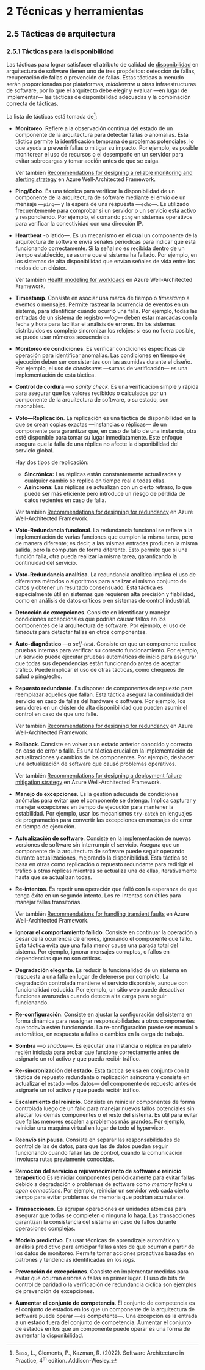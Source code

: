 # 2 Técnicas y herramientas

## 2.5 Tácticas de arquitectura

### 2.5.1 Tácticas para la disponibilidad

Las tácticas para lograr satisfacer el atributo de calidad de
[disponibilidad](/4_Conceptos/4_Disponibilidad.md) en arquitectura de software
tienen uno de tres propósitos: detección de fallas, recuperación de fallas o
prevención de fallas. Estas tácticas a menudo serán proporcionadas por
plataformas, *middleware* u otras infraestructuras de software, por lo que el
arquitecto debe elegir y evaluar —en lugar de implementar— las tácticas de
disponibilidad adecuadas y la combinación correcta de tácticas.

La lista de tácticas está tomada de[^1]:

[^1]: Bass, L., Clements, P., Kazman, R. (2022). Software Architecture in
    Practice, 4<sup>th</sup> edition. Addison-Wesley.

* **Monitoreo**. Refiere a la observación continua del estado de un componente
  de la arquitectura para detectar fallas o anomalías. Esta táctica permite la
  identificación temprana de problemas potenciales, lo que ayuda a prevenir
  fallas o mitigar su impacto. Por ejemplo, es posible monitorear el uso de
  recursos o el desempeño en un servidor para evitar sobrecargas y tomar acción
  antes de que se caiga.

  Ver también [Recommendations for designing a reliable monitoring and alerting
  strategy](https://learn.microsoft.com/en-us/azure/well-architected/reliability/monitoring-alerting-strategy)
  en Azure Well-Architected Framework.

* **Ping/Echo**. Es una técnica para verificar la disponibilidad de un
  componente de la arquitectura de software mediante el envío de un mensaje
  —`ping`— y la espera de una respuesta —`echo`—. Es utilizado frecuentemente
  para comprobar si un servidor o un servicio está activo y respondiendo. Por
  ejemplo, el comando `ping` en sistemas operativos para verificar la
  conectividad con una dirección IP.

* **Heartbeat** -o latido—. Es un mecanismo en el cual un componente de la
  arquitectura de software envía señales periódicas para indicar que está
  funcionando correctamente. Si la señal no es recibida dentro de un tiempo
  establecido, se asume que el sistema ha fallado. Por ejemplo, en los sistemas
   de alta disponibilidad que envían señales de vida entre los nodos de un
   clúster.

  Ver también [Health modeling for
  workloads](https://learn.microsoft.com/en-us/azure/well-architected/cross-cutting-guides/health-modeling)
  en Azure Well-Architected Framework.

* <span id="timestamp">**Timestamp**. Consiste en asociar una marca de tiempo o
  *timestamp* a eventos o mensajes. Permite rastrear la ocurrencia de eventos en
  un sistema, para identificar cuándo ocurrió una falla. Por ejemplo, todas las
  entradas de un sistema de registro —*log*— deben estar marcadas con la fecha y
  hora para facilitar el análisis de errores. En los sistemas distribuidos es
  complejo sincronizar los relojes; si eso no fuera posible, se puede usar
  números secuenciales.</span>

* <span id="monitoreo_condiciones">**Monitoreo de condiciones**. Es verificar
  condiciones específicas de operación para identificar anomalías. Las
  condiciones en tiempo de ejecución deben ser consistentes con las asumidas
  durante el diseño. Por ejemplo, el uso de *checksums* —sumas de verificación—
  es una implementación de esta táctica.</span>

* <span id="control_cordura">**Control de cordura** —o *sanity check*. Es una verificación simple y rápida
  para asegurar que los valores recibidos o calculados por un componente de la
  arquitectura de software, o su estado, son razonables.</span>

* <span id="replicacion">**Voto—Replicación**. La replicación es una táctica de
  disponibilidad en la que se crean copias exactas —instancias o réplicas— de un
  componente para garantizar que, en caso de fallo de una instancia, otra esté
  disponible para tomar su lugar inmediatamente. Este enfoque asegura que la
  falla de una réplica no afecte la disponibilidad del servicio global.

  Hay dos tipos de replicación:
  * **Sincrónica:** Las réplicas están constantemente actualizadas y cualquier
    cambio se replica en tiempo real a todas ellas.
  * **Asíncrona:** Las réplicas se actualizan con un cierto retraso, lo que
    puede ser más eficiente pero introduce un riesgo de pérdida de datos
    recientes en caso de falla.

  Ver también [Recommendations for designing for
  redundancy](https://learn.microsoft.com/en-us/azure/well-architected/reliability/redundancy)
  en Azure Well-Architected Framework.</span>

* <span id="redundancia_funcional">**Voto-Redundancia funcional**. La
  redundancia funcional se refiere a la implementación de varias funciones que
  cumplen la misma tarea, pero de manera diferente; es decir, a las mismas
  entradas producen la misma salida, pero la computan de forma diferente. Esto
  permite que si una función falla, otra pueda realizar la misma tarea,
  garantizando la continuidad del servicio.</span>

* <span id="redundancia_analitica">**Voto-Redundancia analítica**. La
  redundancia analítica implica el uso de diferentes métodos o algoritmos para
  analizar el mismo conjunto de datos y obtener un resultado consensuado. Esta
  táctica es especialmente útil en sistemas que requieren alta precisión y
  fiabilidad, como en análisis de datos críticos o en sistemas de control
  industrial.</span>

* **Detección de excepciones**. Consiste en identificar y manejar condiciones
  excepcionales que podrían causar fallos en los componentes de la arquitectura
  de software. Por ejemplo, el uso de *timeouts* para detectar fallas en otros
  componentes.

* **Auto-diagnóstico** —o *self-test*. Consiste en que un componente realice
  pruebas internas para verificar su correcto funcionamiento. Por ejemplo, un
  servicio puede ejecutar pruebas automáticas de inicio para asegurar
  que todas sus dependencias están funcionando antes de aceptar tráfico. Puede
  implicar el uso de otras tácticas, como chequeos de salud o ping/echo.

* **Repuesto redundante**. Es disponer de componentes de repuesto para
  reemplazar aquellos que fallan. Esta táctica asegura la continuidad del
  servicio en caso de fallas del hardware o software. Por ejemplo, los
  servidores en un clúster de alta disponibilidad que pueden asumir el control
  en caso de que uno falle.

  Ver también [Recommendations for designing for
  redundancy](https://learn.microsoft.com/en-us/azure/well-architected/reliability/redundancy)
  en Azure Well-Architected Framework.

* <span id="rollback">**Rollback**. Consiste en volver a un estado anterior conocido y correcto en
  caso de error o falla. Es una táctica crucial en la implementación de
  actualizaciones y cambios de los componentes. Por ejemplo, deshacer una
  actualización de software que causó problemas operativos.

  Ver también [Recommendations for designing a deployment failure mitigation
  strategy](https://learn.microsoft.com/en-us/azure/well-architected/operational-excellence/mitigation-strategy)
  en Azure Well-Architected Framework.</span>

* **Manejo de excepciones**. Es la gestión adecuada de condiciones anómalas para
  evitar que el componente se detenga. Implica capturar y manejar excepciones en
  tiempo de ejecución para mantener la estabilidad. Por ejemplo, usar los
  mecanismos `try-catch` en lenguajes de programación para convertir las
  excepciones en mensajes de error en tiempo de ejecución.

* **Actualización de software**. Consiste en la implementación de nuevas
  versiones de software sin interrumpir el servicio. Asegura que un componente
  de la arquitectura de software puede
  seguir operando durante actualizaciones, mejorando la disponibilidad. Esta
  táctica se basa en otras como replicación o repuesto redundante para redirigir
  el tráfico a otras réplicas mientras se actualiza una de ellas, iterativamente
  hasta que se actualizan todas.

* **Re-intentos**. Es repetir una operación que falló con la esperanza de que
  tenga éxito en un segundo intento. Los re-intentos son útiles para manejar
  fallas transitorias.

  Ver también [Recommendations for handling transient
  faults](https://learn.microsoft.com/en-us/azure/well-architected/reliability/handle-transient-faults)
  en Azure Well-Architected Framework.

* **Ignorar el comportamiento fallido**. Consiste en continuar la operación a
  pesar de la ocurrencia de errores, ignorando el componente que falló. Esta
  táctica evita que una falla menor cause una parada total del sistema. Por
  ejemplo, ignorar mensajes corruptos, o fallos en dependencias que no son
  críticas.

* **Degradación elegante**. Es reducir la funcionalidad de un sistema en
  respuesta a una falla en lugar de detenerse por completo. La degradación
  controlada mantiene el servicio disponible, aunque con funcionalidad reducida.
  Por ejemplo, un sitio web puede desactivar funciones avanzadas cuando detecta
  alta carga para seguir funcionando.

* <span id="reconfiguracion">**Re-configuración**. Consiste en ajustar la
  configuración del sistema en forma dinámica para reasignar responsabilidades a
  otros componentes que todavía estén funcionando. La re-configuración puede ser
  manual o automática, en respuesta a fallas o cambios en la carga de
  trabajo.</span>

* **Sombra** —o *shadow*—. Es ejecutar una instancia o réplica en paralelo
  recién iniciada para probar que funcione correctamente antes de asignarle un
  rol activo y que pueda recibir tráfico.

* **Re-sincronización del estado**. Esta táctica se usa en conjunto con la
  táctica de repuesto redundante o replicación asíncrona y consiste en
  actualizar el estado —los datos— del componente de repuesto antes de asignarle
  un rol activo y que pueda recibir tráfico.

* **Escalamiento del reinicio**. Consiste en reiniciar componentes de forma
  controlada luego de un fallo para manejar nuevos fallos potenciales sin
  afectar los demás componentes o el resto del sistema. Es útil para evitar que
  fallas menores escalen a problemas más grandes. Por ejemplo, reiniciar una
  maquina virtual en lugar de todo el hypervisor.

* **Reenvío sin pausa**. Consiste en separar las responsabilidades de control de
  las de datos, para que las de datos puedan seguir funcionando cuando fallan
  las de control, cuando la comunicación involucra rutas previamente conocidas.

* **Remoción del servicio o rejuvenecimiento de software o reinicio
  terapéutico** Es reiniciar componentes periódicamente para evitar fallas
  debido a degradación o problemas de software como *memory leaks* u *open
  connections*. Por ejemplo, reiniciar un servidor web cada cierto tiempo para
  evitar problemas de memoria que podrían acumularse.

* **Transacciones**. Es agrupar operaciones en unidades atómicas para asegurar
  que todas se completen o ninguna lo haga. Las transacciones garantizan la
  consistencia del sistema en caso de fallos durante operaciones complejas.

* <span id="modelo_predictivo">**Modelo predictivo**. Es usar técnicas de
  aprendizaje automático y análisis predictivo para anticipar fallas antes de
  que ocurran a partir de los datos de monitoreo. Permite tomar acciones
  proactivas basadas en patrones y tendencias identificadas en los
  *logs*.</span>

* **Prevención de excepciones**. Consiste en implementar medidas para evitar que
  ocurran errores o fallas en primer lugar. El uso de bits de control de paridad
  o la verificación de redundancia cíclica son ejemplos de prevención de
  excepciones.

* **Aumentar el conjunto de competencia**. El conjunto de competencia es el
  conjunto de estados en los que un componente de la arquitectura de software
  puede operar —es competente—. Una excepción es la entrada a un estado fuera
  del conjunto de competencia. Aumentar el conjunto de estados en los que un
  componente puede operar es una forma de aumentar la disponibilidad.
